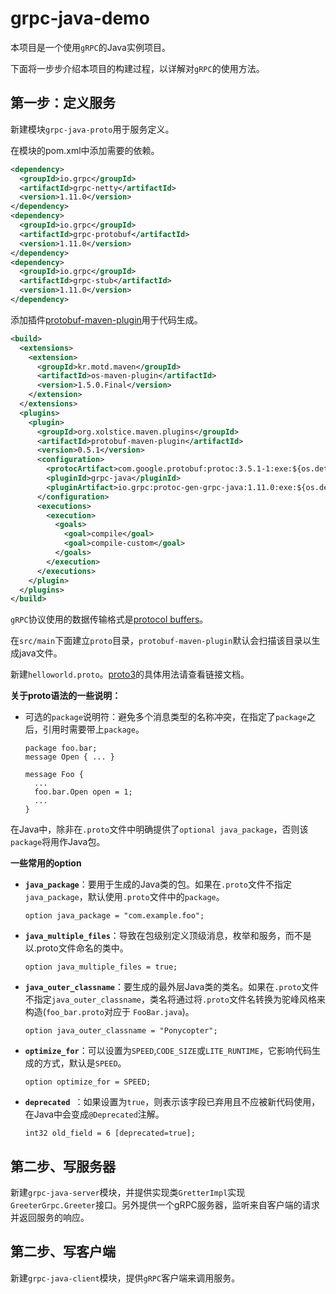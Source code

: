 # grpc-java-demo

本项目是一个使用`gRPC`的Java实例项目。

下面将一步步介绍本项目的构建过程，以详解对`gRPC`的使用方法。

## 第一步：定义服务

新建模块`grpc-java-proto`用于服务定义。

在模块的pom.xml中添加需要的依赖。

```xml
<dependency>
  <groupId>io.grpc</groupId>
  <artifactId>grpc-netty</artifactId>
  <version>1.11.0</version>
</dependency>
<dependency>
  <groupId>io.grpc</groupId>
  <artifactId>grpc-protobuf</artifactId>
  <version>1.11.0</version>
</dependency>
<dependency>
  <groupId>io.grpc</groupId>
  <artifactId>grpc-stub</artifactId>
  <version>1.11.0</version>
</dependency>
```

添加插件[protobuf-maven-plugin](https://www.xolstice.org/protobuf-maven-plugin/)用于代码生成。

```xml
<build>
  <extensions>
    <extension>
      <groupId>kr.motd.maven</groupId>
      <artifactId>os-maven-plugin</artifactId>
      <version>1.5.0.Final</version>
    </extension>
  </extensions>
  <plugins>
    <plugin>
      <groupId>org.xolstice.maven.plugins</groupId>
      <artifactId>protobuf-maven-plugin</artifactId>
      <version>0.5.1</version>
      <configuration>
        <protocArtifact>com.google.protobuf:protoc:3.5.1-1:exe:${os.detected.classifier}</protocArtifact>
        <pluginId>grpc-java</pluginId>
        <pluginArtifact>io.grpc:protoc-gen-grpc-java:1.11.0:exe:${os.detected.classifier}</pluginArtifact>
      </configuration>
      <executions>
        <execution>
          <goals>
            <goal>compile</goal>
            <goal>compile-custom</goal>
          </goals>
        </execution>
      </executions>
    </plugin>
  </plugins>
</build>
```

`gRPC`协议使用的数据传输格式是[protocol buffers](https://developers.google.com/protocol-buffers/docs/overview)。

在`src/main`下面建立`proto`目录，`protobuf-maven-plugin`默认会扫描该目录以生成java文件。

新建`helloworld.proto`。[proto3](https://developers.google.com/protocol-buffers/docs/proto3)的具体用法请查看链接文档。

**关于proto语法的一些说明：**

* 可选的`package`说明符：避免多个消息类型的名称冲突，在指定了`package`之后，引用时需要带上`package`。

	```
	package foo.bar;
	message Open { ... }
	```
	```
	message Foo {
	  ...
	  foo.bar.Open open = 1;
	  ...
	}
	```
在Java中，除非在`.proto`文件中明确提供了`optional java_package`，否则该`package`将用作Java包。

**一些常用的option**

* **`java_package`**：要用于生成的Java类的包。如果在`.proto`文件不指定`java_package`，默认使用`.proto`文件中的`package`。

	```
	option java_package = "com.example.foo";
	```

* **`java_multiple_files`**：导致在包级别定义顶级消息，枚举和服务，而不是以.proto文件命名的类中。

	```
	option java_multiple_files = true;
	```

* **`java_outer_classname`**：要生成的最外层Java类的类名。如果在`.proto`文件不指定`java_outer_classname`，类名将通过将`.proto`文件名转换为驼峰风格来构造(`foo_bar.proto`对应于 `FooBar.java`)。

	```
	option java_outer_classname = "Ponycopter";
	```

* **`optimize_for`**：可以设置为`SPEED`,`CODE_SIZE`或`LITE_RUNTIME`，它影响代码生成的方式，默认是`SPEED`。

	```
	option optimize_for = SPEED;
	```

* **`deprecated `**：如果设置为`true`，则表示该字段已弃用且不应被新代码使用，在Java中会变成`@Deprecated`注解。

	```
	int32 old_field = 6 [deprecated=true];
	```

## 第二步、写服务器

新建`grpc-java-server`模块，并提供实现类`GretterImpl`实现`GreeterGrpc.Greeter`接口。另外提供一个gRPC服务器，监听来自客户端的请求并返回服务的响应。

## 第二步、写客户端

新建`grpc-java-client`模块，提供`gRPC`客户端来调用服务。